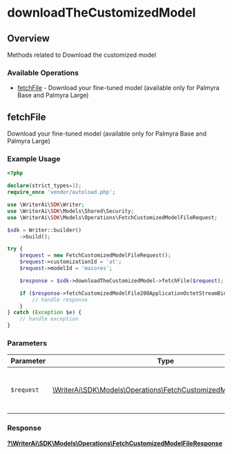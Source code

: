 # downloadTheCustomizedModel

## Overview

Methods related to Download the customized model

### Available Operations

* [fetchFile](#fetchfile) - Download your fine-tuned model (available only for Palmyra Base and Palmyra Large)

## fetchFile

Download your fine-tuned model (available only for Palmyra Base and Palmyra Large)

### Example Usage

```php
<?php

declare(strict_types=1);
require_once 'vendor/autoload.php';

use \WriterAi\SDK\Writer;
use \WriterAi\SDK\Models\Shared\Security;
use \WriterAi\SDK\Models\Operations\FetchCustomizedModelFileRequest;

$sdk = Writer::builder()
    ->build();

try {
    $request = new FetchCustomizedModelFileRequest();
    $request->customizationId = 'at';
    $request->modelId = 'maiores';

    $response = $sdk->downloadTheCustomizedModel->fetchFile($request);

    if ($response->fetchCustomizedModelFile200ApplicationOctetStreamBinaryString !== null) {
        // handle response
    }
} catch (Exception $e) {
    // handle exception
}
```

### Parameters

| Parameter                                                                                                                     | Type                                                                                                                          | Required                                                                                                                      | Description                                                                                                                   |
| ----------------------------------------------------------------------------------------------------------------------------- | ----------------------------------------------------------------------------------------------------------------------------- | ----------------------------------------------------------------------------------------------------------------------------- | ----------------------------------------------------------------------------------------------------------------------------- |
| `$request`                                                                                                                    | [\WriterAi\SDK\Models\Operations\FetchCustomizedModelFileRequest](../../models/operations/FetchCustomizedModelFileRequest.md) | :heavy_check_mark:                                                                                                            | The request object to use for the request.                                                                                    |


### Response

**[?\WriterAi\SDK\Models\Operations\FetchCustomizedModelFileResponse](../../models/operations/FetchCustomizedModelFileResponse.md)**

